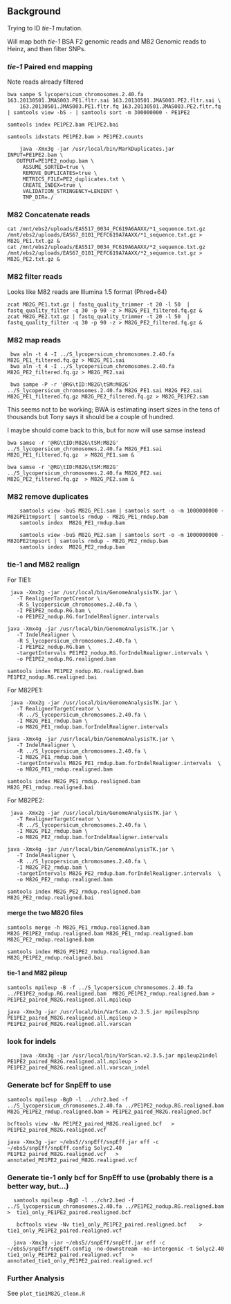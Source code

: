 ## Background

Trying to ID *tie-1* mutation.

Will map both _tie-1_ BSA F2 genomic reads and M82 Genomic reads to Heinz, and then filter SNPs.

### _tie-1_ Paired end mapping

Note reads already filtered

    bwa sampe S_lycopersicum_chromosomes.2.40.fa 163.20130501.JMAS003.PE1.fltr.sai 163.20130501.JMAS003.PE2.fltr.sai \
        163.20130501.JMAS003.PE1.fltr.fq 163.20130501.JMAS003.PE2.fltr.fq | samtools view -bS - | samtools sort -m 300000000 - PE1PE2
        
    samtools index PE1PE2.bam PE1PE2.bai
    
    samtools idxstats PE1PE2.bam > PE1PE2.counts
    
        java -Xmx3g -jar /usr/local/bin/MarkDuplicates.jar INPUT=PE1PE2.bam \
       OUTPUT=PE1PE2_nodup.bam \
    	 ASSUME_SORTED=true \
    	 REMOVE_DUPLICATES=true \
    	 METRICS_FILE=PE2_duplicates.txt \
    	 CREATE_INDEX=true \
    	 VALIDATION_STRINGENCY=LENIENT \
    	 TMP_DIR=./

### M82 Concatenate reads

    cat /mnt/ebs2/uploads/EAS517_0034_FC619A6AAXX/*1_sequence.txt.gz /mnt/ebs2/uploads/EAS67_0101_PEFC619A7AAXX/*1_sequence.txt.gz > M82G_PE1.txt.gz &
    cat /mnt/ebs2/uploads/EAS517_0034_FC619A6AAXX/*2_sequence.txt.gz /mnt/ebs2/uploads/EAS67_0101_PEFC619A7AAXX/*2_sequence.txt.gz > M82G_PE2.txt.gz &
    
### M82 filter reads

Looks like M82 reads are Illumina 1.5 format (Phred+64)

    zcat M82G_PE1.txt.gz | fastq_quality_trimmer -t 20 -l 50  | fastq_quality_filter -q 30 -p 90 -z > M82G_PE1_filtered.fq.gz &
    zcat M82G_PE2.txt.gz | fastq_quality_trimmer -t 20 -l 50  | fastq_quality_filter -q 30 -p 90 -z > M82G_PE2_filtered.fq.gz &

### M82 map reads

     bwa aln -t 4 -I ../S_lycopersicum_chromosomes.2.40.fa  M82G_PE1_filtered.fq.gz > M82G_PE1.sai
     bwa aln -t 4 -I ../S_lycopersicum_chromosomes.2.40.fa  M82G_PE2_filtered.fq.gz > M82G_PE2.sai
     
     bwa sampe -P -r '@RG\tID:M82G\tSM:M82G' ../S_lycopersicum_chromosomes.2.40.fa M82G_PE1.sai M82G_PE2.sai M82G_PE1_filtered.fq.gz M82G_PE2_filtered.fq.gz > M82G_PE1PE2.sam
    
This seems not to be working; BWA is estimating insert sizes in the tens of thousands but Tony says it should be a couple of hundred.

I maybe should come back to this, but for now will use samse instead

    bwa samse -r '@RG\tID:M82G\tSM:M82G' ../S_lycopersicum_chromosomes.2.40.fa M82G_PE1.sai M82G_PE1_filtered.fq.gz  > M82G_PE1.sam &
    
    bwa samse -r '@RG\tID:M82G\tSM:M82G' ../S_lycopersicum_chromosomes.2.40.fa M82G_PE2.sai M82G_PE2_filtered.fq.gz  > M82G_PE2.sam &
     
### M82 remove duplicates

        samtools view -buS M82G_PE1.sam | samtools sort -o -m 1000000000 - M82GPE1tmpsort | samtools rmdup - M82G_PE1_rmdup.bam
        samtools index  M82G_PE1_rmdup.bam 
             
        samtools view -buS M82G_PE2.sam | samtools sort -o -m 1000000000 - M82GPE2tmpsort | samtools rmdup - M82G_PE2_rmdup.bam
        samtools index  M82G_PE2_rmdup.bam
     
### tie-1 and M82 realign

For TIE1:

     java -Xmx2g -jar /usr/local/bin/GenomeAnalysisTK.jar \
       -T RealignerTargetCreator \
       -R S_lycopersicum_chromosomes.2.40.fa \
       -I PE1PE2_nodup.RG.bam \
       -o PE1PE2_nodup.RG.forIndelRealigner.intervals 
       
    java -Xmx4g -jar /usr/local/bin/GenomeAnalysisTK.jar \
       -T IndelRealigner \
       -R S_lycopersicum_chromosomes.2.40.fa \
       -I PE1PE2_nodup.RG.bam \
       -targetIntervals PE1PE2_nodup.RG.forIndelRealigner.intervals \
       -o PE1PE2_nodup.RG.realigned.bam 
       
    samtools index PE1PE2_nodup.RG.realigned.bam PE1PE2_nodup.RG.realigned.bai
       
For M82PE1:

     java -Xmx2g -jar /usr/local/bin/GenomeAnalysisTK.jar \
       -T RealignerTargetCreator \
       -R ../S_lycopersicum_chromosomes.2.40.fa \
       -I M82G_PE1_rmdup.bam \
       -o M82G_PE1_rmdup.bam.forIndelRealigner.intervals 
       
    java -Xmx4g -jar /usr/local/bin/GenomeAnalysisTK.jar \
       -T IndelRealigner \
       -R ../S_lycopersicum_chromosomes.2.40.fa \
       -I M82G_PE1_rmdup.bam \
       -targetIntervals M82G_PE1_rmdup.bam.forIndelRealigner.intervals  \
       -o M82G_PE1_rmdup.realigned.bam
       
    samtools index M82G_PE1_rmdup.realigned.bam M82G_PE1_rmdup.realigned.bai
       
For M82PE2:

     java -Xmx2g -jar /usr/local/bin/GenomeAnalysisTK.jar \
       -T RealignerTargetCreator \
       -R ../S_lycopersicum_chromosomes.2.40.fa \
       -I M82G_PE2_rmdup.bam \
       -o M82G_PE2_rmdup.bam.forIndelRealigner.intervals 
       
    java -Xmx4g -jar /usr/local/bin/GenomeAnalysisTK.jar \
       -T IndelRealigner \
       -R ../S_lycopersicum_chromosomes.2.40.fa \
       -I M82G_PE2_rmdup.bam \
       -targetIntervals M82G_PE2_rmdup.bam.forIndelRealigner.intervals  \
       -o M82G_PE2_rmdup.realigned.bam
       
    samtools index M82G_PE2_rmdup.realigned.bam M82G_PE2_rmdup.realigned.bai
       
#### merge the two M82G files

    samtools merge -h M82G_PE1_rmdup.realigned.bam M82G_PE1PE2_rmdup.realigned.bam M82G_PE1_rmdup.realigned.bam M82G_PE2_rmdup.realigned.bam
    
    samtools index M82G_PE1PE2_rmdup.realigned.bam M82G_PE1PE2_rmdup.realigned.bai
        
#### tie-1 and M82 pileup

    samtools mpileup -B -f ../S_lycopersicum_chromosomes.2.40.fa ../PE1PE2_nodup.RG.realigned.bam  M82G_PE1PE2_rmdup.realigned.bam > PE1PE2_paired_M82G.realigned.all.mpileup
    
    java -Xmx3g -jar /usr/local/bin/VarScan.v2.3.5.jar mpileup2snp PE1PE2_paired_M82G.realigned.all.mpileup > PE1PE2_paired_M82G.realigned.all.varscan
    
### look for indels

        java -Xmx3g -jar /usr/local/bin/VarScan.v2.3.5.jar mpileup2indel PE1PE2_paired_M82G.realigned.all.mpileup > PE1PE2_paired_M82G.realigned.all.varscan_indel

### Generate bcf for SnpEff to use

    samtools mpileup -BgD -l ../chr2.bed -f ../S_lycopersicum_chromosomes.2.40.fa ../PE1PE2_nodup.RG.realigned.bam  M82G_PE1PE2_rmdup.realigned.bam > PE1PE2_paired_M82G.realigned.bcf  
 
    bcftools view -Nv PE1PE2_paired_M82G.realigned.bcf   > PE1PE2_paired_M82G.realigned.vcf  
  
    java -Xmx3g -jar ~/ebs5//snpEff/snpEff.jar eff -c ~/ebs5/snpEff/snpEff.config Solyc2.40  PE1PE2_paired_M82G.realigned.vcf   >  annotated_PE1PE2_paired_M82G.realigned.vcf  
  
  ### Generate tie-1 only bcf for SnpEff to use (probably there is a better way, but...)
  
      samtools mpileup -BgD -l ../chr2.bed -f ../S_lycopersicum_chromosomes.2.40.fa ../PE1PE2_nodup.RG.realigned.bam   >  tie1_only_PE1PE2_paired.realigned.bcf  
      
       bcftools view -Nv tie1_only_PE1PE2_paired.realigned.bcf    > tie1_only_PE1PE2_paired.realigned.vcf   
  
      java -Xmx3g -jar ~/ebs5//snpEff/snpEff.jar eff -c ~/ebs5/snpEff/snpEff.config -no-downstream -no-intergenic -t Solyc2.40  tie1_only_PE1PE2_paired.realigned.vcf   >  annotated_tie1_only_PE1PE2_paired.realigned.vcf

### Further Analysis

See `plot_tie1M82G_clean.R`